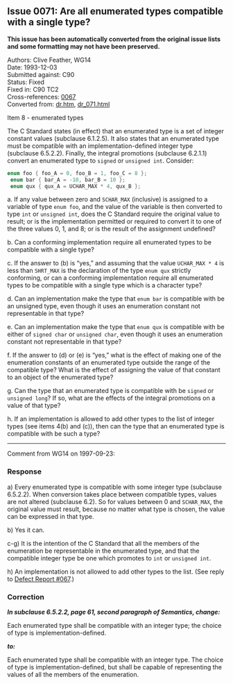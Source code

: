 ## Issue 0071: Are all enumerated types compatible with a single type?

**This issue has been automatically converted from the original issue lists and some formatting may not have been preserved.**

Authors: Clive Feather, WG14  
Date: 1993-12-03  
Submitted against: C90  
Status: Fixed  
Fixed in: C90 TC2  
Cross-references: [0067](../c90/issue0067.md)  
Converted from: [dr.htm](https://www.open-std.org/jtc1/sc22/wg14/www/docs/dr.htm), [dr_071.html](https://www.open-std.org/jtc1/sc22/wg14/www/docs/dr_071.html)

Item 8 \- enumerated types

The C Standard states (in effect) that an enumerated type is a set of integer
constant values (subclause 6.1.2.5). It also states that an enumerated type must
be compatible with an implementation-defined integer type (subclause 6.5.2.2).
Finally, the integral promotions (subclause 6.2.1.1) convert an enumerated type
to `signed` or `unsigned int`. Consider:

```c
enum foo { foo_A = 0, foo_B = 1, foo_C = 8 };
 enum bar { bar_A = -10, bar_B = 10 };
 enum qux { qux_A = UCHAR_MAX * 4, qux_B };
```

a. If any value between zero and `SCHAR_MAX` (inclusive) is assigned to a
variable of type `enum foo`, and the value of the variable is then converted to
type `int` or `unsigned int`, does the C Standard require the original value to
result; or is the implementation permitted or required to convert it to one of
the three values 0, 1, and 8; or is the result of the assignment undefined?

b. Can a conforming implementation require all enumerated types to be compatible
with a single type?

c. If the answer to (b) is “yes,” and assuming that the value `UCHAR_MAX * 4` is
less than `SHRT_MAX` is the declaration of the type `enum qux` strictly
conforming, or can a conforming implementation require all enumerated types to
be compatible with a single type which is a character type?

d. Can an implementation make the type that `enum bar` is compatible with be an
unsigned type, even though it uses an enumeration constant not representable in
that type?

e. Can an implementation make the type that `enum qux` is compatible with be
either of `signed char` or `unsigned char`, even though it uses an enumeration
constant not representable in that type?

f. If the answer to (d) or (e) is “yes,” what is the effect of making one of the
enumeration constants of an enumerated type outside the range of the compatible
type? What is the effect of assigning the value of that constant to an object of
the enumerated type?

g. Can the type that an enumerated type is compatible with be `signed` or
`unsigned long`? If so, what are the effects of the integral promotions on a
value of that type?

h. If an implementation is allowed to add other types to the list of integer
types (see items 4(b) and (c)), then can the type that an enumerated type is
compatible with be such a type?

---

Comment from WG14 on 1997-09-23:

### Response

a) Every enumerated type is compatible with some integer type (subclause
6.5.2.2). When conversion takes place between compatible types, values are not
altered (subclause 6.2). So for values between 0 and `SCHAR_MAX`, the original
value must result, because no matter what type is chosen, the value can be
expressed in that type.

b) Yes it can.

c-g) It is the intention of the C Standard that all the members of the
enumeration be representable in the enumerated type, and that the compatible
integer type be one which promotes to `int` or `unsigned int`.

h) An implementation is not allowed to add other types to the list. (See reply
to [Defect Report #067](../c90/issue0067.md).)

### Correction

***In subclause 6.5.2.2, page 61, second paragraph of Semantics, change:***

Each enumerated type shall be compatible with an integer type; the choice of
type is implementation-defined.

***to:***

Each enumerated type shall be compatible with an integer type. The choice of
type is implementation-defined, but shall be capable of representing the values
of all the members of the enumeration.
